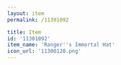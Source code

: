 ```yaml
---
layout: item
permalink: /11301092

title: Item
id: '11301092'
item_name: 'Ranger''s Immortal Hat'
icon_url: '11300120.png'
---
```

